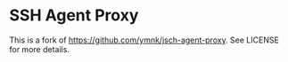 # SSH Agent Proxy

This is a fork of https://github.com/ymnk/jsch-agent-proxy. See LICENSE for more details.
